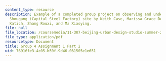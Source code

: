 ```yaml
---
content_type: resource
description: Example of a completed group project on observing and understanding the
  Shougang (Capital Steel Factory) site by Keith Case, Marissa Grace Desmond, Kristina
  Katich, Zhang Rouxi, and Ma Xiaoying.
file: null
file_location: /coursemedia/11-307-beijing-urban-design-studio-summer-2008/76916fe34c05b50f9d46031505e1e651_group4_assn1_2.pdf
file_type: application/pdf
resourcetype: Document
title: Group 4 Assignment 1 Part 2
uid: 76916fe3-4c05-b50f-9d46-031505e1e651
---
```

